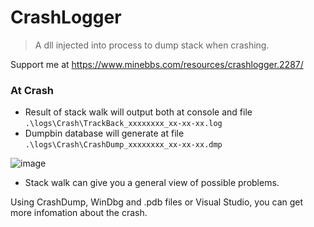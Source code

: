 # CrashLogger
> A dll injected into process to dump stack when crashing.

Support me at https://www.minebbs.com/resources/crashlogger.2287/


### At Crash
- Result of stack walk will output both at console and file  `.\logs\Crash\TrackBack_xxxxxxxx_xx-xx-xx.log`
- Dumpbin database will generate at file `.\logs\Crash\CrashDump_xxxxxxxx_xx-xx-xx.dmp`  

![image](https://user-images.githubusercontent.com/37969157/115204373-fd948700-a12a-11eb-9352-7ffb7182fea1.png)
- Stack walk can give you a general view of possible problems.

Using CrashDump, WinDbg and .pdb files or Visual Studio, you can get more infomation about the crash.